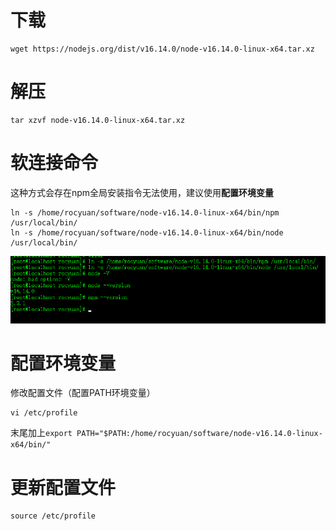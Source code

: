 # 下载
```
wget https://nodejs.org/dist/v16.14.0/node-v16.14.0-linux-x64.tar.xz
```
# 解压
```
tar xzvf node-v16.14.0-linux-x64.tar.xz
```
# 软连接命令
这种方式会存在npm全局安装指令无法使用，建议使用**配置环境变量**
```
ln -s /home/rocyuan/software/node-v16.14.0-linux-x64/bin/npm /usr/local/bin/
ln -s /home/rocyuan/software/node-v16.14.0-linux-x64/bin/node /usr/local/bin/
```
![](assets/【linux】centos7安装nodejs/1.png)
# 配置环境变量
修改配置文件（配置PATH环境变量）
```
vi /etc/profile
```
末尾加上`export PATH="$PATH:/home/rocyuan/software/node-v16.14.0-linux-x64/bin/"`
# 更新配置文件
```
source /etc/profile
```
